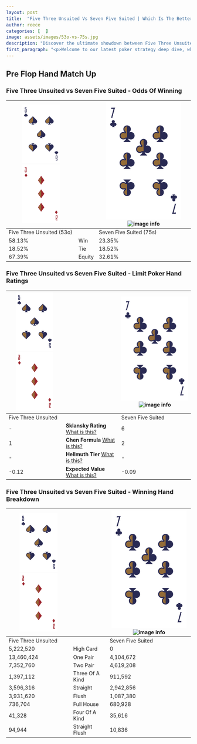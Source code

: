 ```yaml
---
layout: post
title:  "Five Three Unsuited Vs Seven Five Suited | Which Is The Better Hand In Poker? A Complete Guide"
author: reece
categories: [  ]
image: assets/images/53o-vs-75s.jpg
description: "Discover the ultimate showdown between Five Three Unsuited and Seven Five Suited in poker! Uncover the odds, strategies, and scenarios where one hand triumphs over the other. Get ready to up your poker game with this thrilling analysis."
first_paragraph: "<p>Welcome to our latest poker strategy deep dive, where we're pitting two distinct hands against each other in a high-stakes showdown: Five Three Unsuited vs Seven Five Suited.</p><p>In the dynamic world of poker, every decision counts, and knowing which hand holds the upper hand is key to your success at the table.</p><p>In this article, we'll dissect these two hands, explore the scenarios where one dominates the other, and equip you with the knowledge to make strategic choices that can tip the odds in your favor.</p><p>Get ready to unravel the intriguing dynamics of these poker hands and elevate your game to new heights.</p>"
---
```




[comment]: # (sp0)

## Pre Flop Hand Match Up

<div class="table hand-ratings" markdown="1"> 



### Five Three Unsuited vs Seven Five Suited - Odds Of Winning


    
| ![image info](assets/images/hand1/5.png) ![image info](assets/images/hand1/3o.png) |  | ![image info](assets/images/hand2/7.png) ![image info](assets/images/hand2/5s.png) |
| -------- | -------- | -------- |
| Five Three Unsuited (53o) |  | Seven Five Suited (75s) |
| 58.13% | Win | 23.35% |
| 18.52% | Tie | 18.52% |
| 67.39% | Equity | 32.61% |




[comment]: # (sp1)



### Five Three Unsuited vs Seven Five Suited - Limit Poker Hand Ratings


    
| ![image info](assets/images/hand1/5.png) ![image info](assets/images/hand1/3o.png) |  | ![image info](assets/images/hand2/7.png) ![image info](assets/images/hand2/5s.png) |
| -------- | -------- | -------- |
| Five Three Unsuited |  | Seven Five Suited |
| - | **Sklansky Rating** [What is this?](/sklansky-rating-explained) | 6 |
| 1 | **Chen Formula** [What is this?](/chen-formula-explained) | 2 |
| - | **Hellmuth Tier** [What is this?](/Hellmuth-tier-explained) | - |
| -0.12 | **Expected Value** [What is this?](/expected-value-explained) | -0.09 |




[comment]: # (sp2)



### Five Three Unsuited vs Seven Five Suited - Winning Hand Breakdown


    
| ![image info](assets/images/hand1/5.png) ![image info](assets/images/hand1/3o.png) |  | ![image info](assets/images/hand2/7.png) ![image info](assets/images/hand2/5s.png) |
| -------- | -------- | -------- |
| Five Three Unsuited |  | Seven Five Suited |
| 5,222,520 | High Card | 0 |
| 13,460,424 | One Pair | 4,104,672 |
| 7,352,760 | Two Pair | 4,619,208 |
| 1,397,112 | Three Of A Kind | 911,592 |
| 3,596,316 | Straight | 2,942,856 |
| 3,931,620 | Flush | 1,087,380 |
| 736,704 | Full House | 680,928 |
| 41,328 | Four Of A Kind | 35,616 |
| 94,944 | Straight Flush | 10,836 |




[comment]: # (sp3)



</div>

[comment]: # (sp4)



[comment]: # (sp5)

